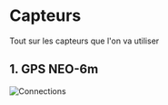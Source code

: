 # Capteurs
Tout sur les capteurs que l'on va utiliser

## 1. GPS NEO-6m

![Connections](https://lastminuteengineers.com/wp-content/uploads/arduino/Wiring-Connections-NEO-6M-GPS-Module-to-Arduino-UNO.png)
